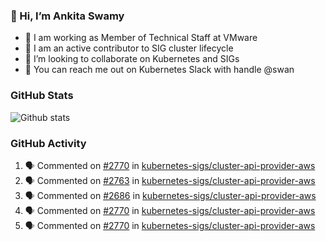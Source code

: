 ### 👋 Hi, I’m Ankita Swamy 

- 💼 I am working as Member of Technical Staff at VMware
- 👀 I am an active contributor to SIG cluster lifecycle 
- 💞️ I’m looking to collaborate on Kubernetes and SIGs
- 💬 You can reach me out on Kubernetes Slack with handle @swan

### GitHub Stats
![Github stats](https://github-readme-stats.vercel.app/api?username=Ankitasw&count_private=true&show_icons=true&theme=tokyonight)

### GitHub Activity 
<!--START_SECTION:activity-->
1. 🗣 Commented on [#2770](https://github.com/kubernetes-sigs/cluster-api-provider-aws/issues/2770) in [kubernetes-sigs/cluster-api-provider-aws](https://github.com/kubernetes-sigs/cluster-api-provider-aws)
2. 🗣 Commented on [#2763](https://github.com/kubernetes-sigs/cluster-api-provider-aws/issues/2763) in [kubernetes-sigs/cluster-api-provider-aws](https://github.com/kubernetes-sigs/cluster-api-provider-aws)
3. 🗣 Commented on [#2686](https://github.com/kubernetes-sigs/cluster-api-provider-aws/issues/2686) in [kubernetes-sigs/cluster-api-provider-aws](https://github.com/kubernetes-sigs/cluster-api-provider-aws)
4. 🗣 Commented on [#2770](https://github.com/kubernetes-sigs/cluster-api-provider-aws/issues/2770) in [kubernetes-sigs/cluster-api-provider-aws](https://github.com/kubernetes-sigs/cluster-api-provider-aws)
5. 🗣 Commented on [#2770](https://github.com/kubernetes-sigs/cluster-api-provider-aws/issues/2770) in [kubernetes-sigs/cluster-api-provider-aws](https://github.com/kubernetes-sigs/cluster-api-provider-aws)
<!--END_SECTION:activity-->
